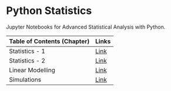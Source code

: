 # Python Statistics
Jupyter Notebooks for Advanced Statistical Analysis with Python.

| Table of Contents (Chapter) | Links |
| ----------------------------|-------|
| Statistics - 1 | [Link]()|
| Statistics - 2 | [Link]()|
| Linear Modelling | [Link]()|
| Simulations | [Link]()|
